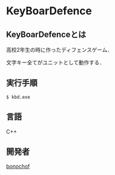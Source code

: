 # KeyBoarDefence

## KeyBoarDefenceとは
高校2年生の時に作ったディフェンスゲーム．

文字キー全てがユニットとして動作する．

## 実行手順
```
$ kbd.exe
```

## 言語
C++

## 開発者
[bonochof](https://giuhub/bonochof)
